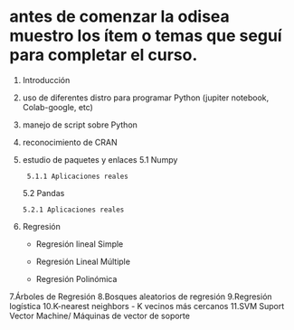 # antes de comenzar la odisea muestro los ítem o temas que seguí para completar el curso.

1. Introducción
2. uso de diferentes distro para programar Python (jupiter notebook, Colab-google, etc)
3. manejo de script sobre Python
4. reconocimiento de CRAN
5. estudio de paquetes y enlaces
     5.1 Numpy
   
        5.1.1 Aplicaciones reales
   
     5.2 Pandas
   
       5.2.1 Aplicaciones reales
7. Regresión
   
     * Regresión lineal Simple
   
     * Regresión Lineal Múltiple

     * Regresión Polinómica
   
7.Árboles de Regresión
8.Bosques aleatorios de regresión
9.Regresión logística
10.K-nearest neighbors - K vecinos más cercanos
11.SVM Suport Vector Machine/ Máquinas de vector de soporte
